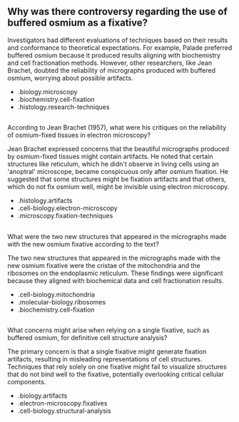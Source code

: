 ## Why was there controversy regarding the use of buffered osmium as a fixative?

Investigators had different evaluations of techniques based on their results and conformance to theoretical expectations. For example, Palade preferred buffered osmium because it produced results aligning with biochemistry and cell fractionation methods. However, other researchers, like Jean Brachet, doubted the reliability of micrographs produced with buffered osmium, worrying about possible artifacts.

- .biology.microscopy
- .biochemistry.cell-fixation
- .histology.research-techniques
   
##
According to Jean Brachet (1957), what were his critiques on the reliability of osmium-fixed tissues in electron microscopy?

Jean Brachet expressed concerns that the beautiful micrographs produced by osmium-fixed tissues might contain artifacts. He noted that certain structures like reticulum, which he didn't observe in living cells using an 'anoptral' microscope, became conspicuous only after osmium fixation. He suggested that some structures might be fixation artifacts and that others, which do not fix osmium well, might be invisible using electron microscopy.

- .histology.artifacts
- .cell-biology.electron-microscopy
- .microscopy.fixation-techniques
   
##
What were the two new structures that appeared in the micrographs made with the new osmium fixative according to the text?

The two new structures that appeared in the micrographs made with the new osmium fixative were the cristae of the mitochondria and the ribosomes on the endoplasmic reticulum. These findings were significant because they aligned with biochemical data and cell fractionation results.

- .cell-biology.mitochondria
- .molecular-biology.ribosomes
- .biochemistry.cell-fixation
   
##
What concerns might arise when relying on a single fixative, such as buffered osmium, for definitive cell structure analysis?

The primary concern is that a single fixative might generate fixation artifacts, resulting in misleading representations of cell structures. Techniques that rely solely on one fixative might fail to visualize structures that do not bind well to the fixative, potentially overlooking critical cellular components.

- .biology.artifacts
- .electron-microscopy.fixatives
- .cell-biology.structural-analysis